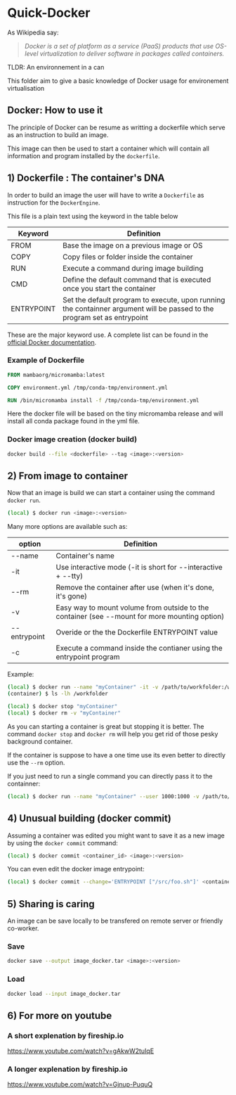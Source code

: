 # Quick-Docker

As Wikipedia say:

> *Docker is a set of platform as a service (PaaS) products that use OS-level virtualization to deliver software in packages called containers.*

TLDR: An environnement in a can

This folder aim to give a basic knowledge of Docker usage for environement virtualisation

## Docker: How to use it

The principle of Docker can be resume as writting a dockerfile which serve as an instruction to build an image.

This image can then be used to start a container which will contain all information and program installed by the `dockerfile`.

## 1) Dockerfile : The container's DNA

In order to build an image the user will have to write a `Dockerfile` as instruction for the `DockerEngine`.

This file is a plain text using the keyword in the table below

| Keyword | Definition |
|---|---|
| FROM | Base the image on a previous image or OS |
| COPY | Copy files or folder inside the container |
| RUN | Execute a command during image building |
| CMD | Define the default command that is executed once you start the container |
| ENTRYPOINT | Set the default program to execute, upon running the containner argument will be passed to the program set as entrypoint |

These are the major keyword use. A complete list can be found in the [official Docker documentation](https://duckduckgo.com).

### Example of Dockerfile

```dockerfile
FROM mambaorg/micromamba:latest

COPY environment.yml /tmp/conda-tmp/environment.yml

RUN /bin/micromamba install -f /tmp/conda-tmp/environment.yml
```

Here the docker file will be based on the tiny micromamba release and will install all conda package found in the yml file.

### Docker image creation (docker build)

```bash
docker build --file <dockerfile> --tag <image>:<version>
```

## 2) From image to container

Now that an image is build we can start a container using the command `docker run`.

```bash
(local) $ docker run <image>:<version>
```

Many more options are available such as:

| option | Definition |
|---|---|
| --name | Container's name |
| -it | Use interactive mode (-it is short for --interactive + --tty) |
| --rm | Remove the container after use (when it's done, it's gone) |
| -v | Easy way to mount volume from outside to the container (see --mount for more mounting option) |
| --entrypoint | Overide or the the Dockerfile ENTRYPOINT value |
| -c | Execute a command inside the contianer using the entrypoint program |

Example:

```bash
(local) $ docker run --name "myContainer" -it -v /path/to/workfolder:/workfolder --entrypoint "/bin/bash" <image>:<version>
(container) $ ls -lh /workfolder

(local) $ docker stop "myContainer"
(local) $ docker rm -v "myContainer"
```

As you can starting a container is great but stopping it is better. The command `docker stop` and `docker rm` will help you get rid of those pesky background container.

If the container is suppose to have a one time use its even better to directly use the `--rm` option.

If you just need to run a single command you can directly pass it to the containner:

```bash
(local) $ docker run --name "myContainer" --user 1000:1000 -v /path/to/workfolder:/workfolder --entrypoint "/bin/bash" <image>:<version> -c "ls -lh /workfolder"
```

## 4) Unusual building (docker commit)

Assuming a container was edited you might want to save it as a new image by using the `docker commit` command:

```bash
(local) $ docker commit <container_id> <image>:<version>
```

You can even edit the docker image entrypoint:

```bash
(local) $ docker commit --change='ENTRYPOINT ["/src/foo.sh"]' <container_id> <image>:<version>
```

## 5) Sharing is caring

An image can be save locally to be transfered on remote server or friendly co-worker.

### Save

```bash
docker save --output image_docker.tar <image>:<version>
```

### Load

```bash
docker load --input image_docker.tar
```

## 6) For more on youtube

### A short explenation by fireship.io

https://www.youtube.com/watch?v=gAkwW2tuIqE

### A longer explenation by fireship.io

https://www.youtube.com/watch?v=Gjnup-PuquQ